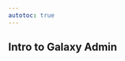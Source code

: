 ```yaml
---
autotoc: true
---
```


<slot name="/events/gcc2024/header" />
<div class="text-center">

## Intro to Galaxy Admin

</div>
